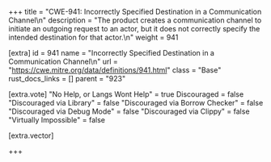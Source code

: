 +++
title = "CWE-941: Incorrectly Specified Destination in a Communication Channel\n"
description = "The product creates a communication channel to initiate an outgoing request to an actor, but it does not correctly specify the intended destination for that actor.\n"
weight = 941

[extra]
id = 941
name = "Incorrectly Specified Destination in a Communication Channel\n"
url = "https://cwe.mitre.org/data/definitions/941.html"
class = "Base"
rust_docs_links = []
parent = "923"

[extra.vote]
"No Help, or Langs Wont Help" = true
Discouraged = false
"Discouraged via Library" = false
"Discouraged via Borrow Checker" = false
"Discouraged via Debug Mode" = false
"Discouraged via Clippy" = false
"Virtually Impossible" = false

[extra.vector]

+++
